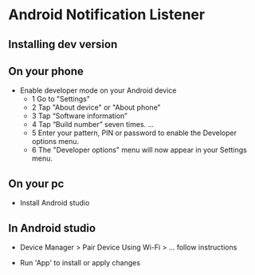 # Android Notification Listener

## Installing dev version

## On your phone

- Enable developer mode on your Android device
    - 1 Go to "Settings"
    - 2 Tap "About device" or "About phone"
    - 3 Tap “Software information”
    - 4 Tap “Build number” seven times. ...
    - 5 Enter your pattern, PIN or password to enable the Developer options menu.
    - 6 The "Developer options" menu will now appear in your Settings menu.

## On your pc

- Install Android studio

## In Android studio

- Device Manager > Pair Device Using Wi-Fi > ... follow instructions

- Run 'App' to install or apply changes
